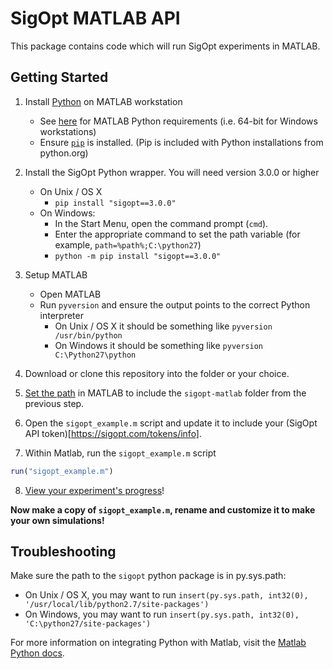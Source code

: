 # SigOpt MATLAB API

This package contains code which will run SigOpt experiments in MATLAB.

## Getting Started

1. Install [Python](https://www.python.org/downloads/) on MATLAB workstation
    - See [here](https://www.mathworks.com/help/matlab/matlab_external/system-requirements-for-matlab-engine-for-python.html) for MATLAB Python requirements (i.e. 64-bit for Windows workstations)
    - Ensure [`pip`](https://pip.pypa.io/en/stable/installing/) is installed. (Pip is included with Python installations from python.org)

2. Install the SigOpt Python wrapper. You will need version 3.0.0 or higher
    - On Unix / OS X
      - `pip install "sigopt==3.0.0"`
    - On Windows:
      - In the Start Menu, open the command prompt (`cmd`).
      - Enter the appropriate command to set the path variable (for example, `path=%path%;C:\python27`)
      - `python -m pip install "sigopt==3.0.0"`

3. Setup MATLAB
    - Open MATLAB
    - Run `pyversion` and ensure the output points to the correct Python interpreter
      - On Unix / OS X it should be something like `pyversion /usr/bin/python`
      - On Windows it should be something like `pyversion C:\Python27\python`

4. Download or clone this repository into the folder or your choice.

5. [Set the path](https://www.mathworks.com/help/matlab/matlab_env/add-remove-or-reorder-folders-on-the-search-path.html) in MATLAB to include the `sigopt-matlab` folder from the previous step.

6. Open the `sigopt_example.m` script and update it to include your (SigOpt API token)[https://sigopt.com/tokens/info].

7. Within Matlab, run the `sigopt_example.m` script 

```matlab
run("sigopt_example.m")
```

8. [View your experiment's progress](http://www.sigopt.com/experiments)!

**Now make a copy of `sigopt_example.m`, rename and customize it to make your own simulations!**

## Troubleshooting

Make sure the path to the `sigopt` python package is in py.sys.path:
   - On Unix / OS X, you may want to run `insert(py.sys.path, int32(0), '/usr/local/lib/python2.7/site-packages')`
   - On Windows, you may want to run `insert(py.sys.path, int32(0), 'C:\python27/site-packages')`

For more information on integrating Python with Matlab, visit the [Matlab Python docs](https://www.mathworks.com/help/matlab/matlab_external/undefined-variable-py-or-function-py-command.html).

